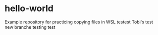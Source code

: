# hello-world
Example repository for practicing copying files in WSL
testest Tobi's test
new branche testing test
